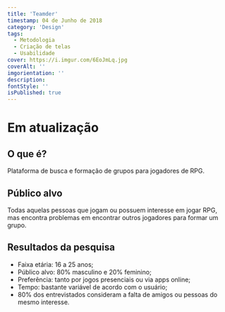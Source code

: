 ```yaml
---
title: 'Teamder'
timestamp: 04 de Junho de 2018
category: 'Design'
tags:
  - Metodologia
  - Criação de telas
  - Usabilidade
cover: https://i.imgur.com/6EoJmLq.jpg
coverAlt: ''
imgorientation: ''
description:
fontStyle: ''
isPublished: true
---
```


# **Em atualização**

## O que é?

Plataforma de busca e formação de grupos para jogadores de RPG.

## Público alvo

Todas aquelas pessoas que jogam ou possuem interesse em jogar RPG, mas encontra problemas em encontrar outros jogadores para formar um grupo.

## Resultados da pesquisa

- Faixa etária: 16 a 25 anos;
- Público alvo: 80% masculino e 20% feminino;
- Preferência: tanto por jogos presenciais ou via apps online;
- Tempo: bastante variável de acordo com o usuário;
- 80% dos entrevistados consideram a falta de amigos ou pessoas do mesmo interesse.
